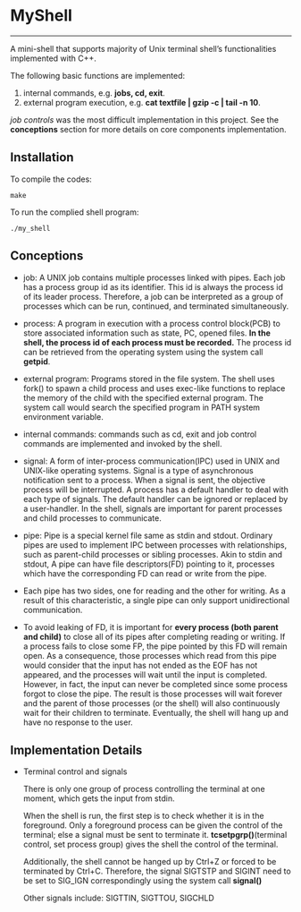 # MyShell
------------------------

A mini-shell that supports majority of Unix terminal shell’s functionalities implemented with C++.

The following basic functions are implemented:
 
1. internal commands, e.g. **jobs, cd, exit**.
2. external program execution, e.g. **cat textfile | gzip -c | tail -n 10**.

*job controls* was the most difficult implementation in this project. See the **conceptions** section for more details on core components implementation.

## Installation
To compile the codes:
```
make
```
To run the complied shell program:
```
./my_shell
```


## Conceptions

* job: A UNIX job contains multiple processes linked with pipes. Each job has a process group id as its identifier. This id is always the process id of its leader process. Therefore, a job can be interpreted as a group of processes which can be run, continued, and terminated simultaneously. 

* process: A program in execution with a process control block(PCB) to store associated information such as state, PC, opened files. **In the shell, the process id of each process must be recorded.** The process id can be retrieved from the operating system using the system call **getpid**.

* external program: Programs stored in the file system. The shell uses fork() to spawn a child process and uses exec-like functions to replace the memory of the child with the specified external program. The system call would search the specified program in PATH system environment variable.

* internal commands: commands such as cd, exit and job control commands are implemented and invoked by the shell.

* signal: A form of inter-process communication(IPC) used in UNIX and UNIX-like operating systems. Signal is a type of asynchronous notification sent to a process. When a signal is sent, the objective process will be interrupted. A process has a default handler to deal with each type of signals. The default handler can be ignored or replaced by a user-handler. In the shell, signals are important for parent processes and child processes to communicate.

* pipe: Pipe is a special kernel file same as stdin and stdout. Ordinary pipes are used to implement IPC between processes with relationships, such as parent-child processes or sibling processes. Akin to stdin and stdout, A pipe can have file descriptors(FD) pointing to it, processes which have the corresponding FD can read or write from the pipe. 

* Each pipe has two sides, one for reading and the other for writing. As a result of this characteristic, a single pipe can only support unidirectional communication.
    
* To avoid leaking of FD, it is important for **every process (both parent and child)** to close all of its pipes after completing reading or writing. If a process fails to close some FP, the pipe pointed by this FD will remain open. As a consequence, those processes which read from this pipe would consider that the input has not ended as the EOF has not appeared, and the processes will wait until the input is completed. However, in fact, the input can never be completed since some process forgot to close the pipe. The result is those processes will wait forever and the parent of those processes (or the shell) will also continuously wait for their children to terminate. Eventually, the shell will hang up and have no response to the user.   



## Implementation Details

* Terminal control and signals 

    There is only one group of process controlling the terminal at one moment, which gets the input from stdin. 
    
    When the shell is run, the first step is to check whether it is in the foreground. Only a foreground process can be given the control of the terminal; else a signal must be sent to terminate it. **tcsetpgrp()**(terminal control, set process group) gives the shell the control of the terminal.
    
    Additionally, the shell cannot be hanged up by Ctrl+Z or forced to be terminated by Ctrl+C. Therefore, the signal SIGTSTP and SIGINT need to be set to SIG_IGN correspondingly using the system call **signal()** 

    Other signals include: SIGTTIN, SIGTTOU, SIGCHLD

